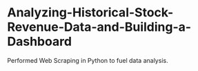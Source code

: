 # Analyzing-Historical-Stock-Revenue-Data-and-Building-a-Dashboard

Performed Web Scraping in Python to fuel data analysis.
